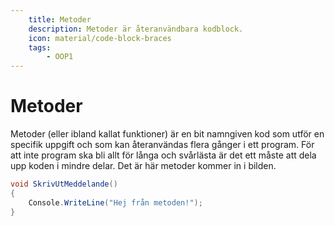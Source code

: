 ```yaml
---
    title: Metoder
    description: Metoder är återanvändbara kodblock.
    icon: material/code-block-braces
    tags:
        - OOP1
---
```


# Metoder
Metoder (eller ibland kallat funktioner) är en bit namngiven kod som utför en specifik uppgift och som kan återanvändas flera gånger i ett program. För att inte program ska bli allt för långa och svårlästa är det ett måste att dela upp koden i mindre delar. Det är här metoder kommer in i bilden.

```csharp
void SkrivUtMeddelande()
{
    Console.WriteLine("Hej från metoden!");
}
```


